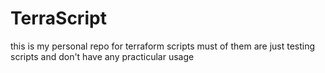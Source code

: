 # TerraScript

this is my personal repo for terraform scripts
must of them are just testing scripts and don't have any practicular usage
